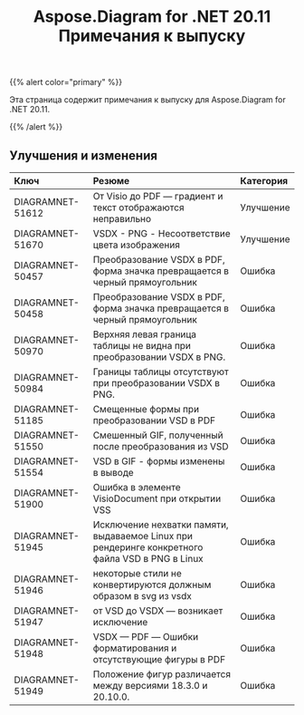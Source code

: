 ﻿---
title: Aspose.Diagram for .NET 20.11 Примечания к выпуску
type: docs
weight: 9
url: /ru/net/aspose-diagram-for-net-20-11-release-notes/
---
{{% alert color="primary" %}}

Эта страница содержит примечания к выпуску для Aspose.Diagram for .NET 20.11.

{{% /alert %}}
## **Улучшения и изменения**  ##

|**Ключ**|**Резюме**|**Категория**|
|:- |:- |:- |
|DIAGRAMNET-51612|От Visio до PDF — градиент и текст отображаются неправильно|Улучшение|
|DIAGRAMNET-51670|VSDX - PNG - Несоответствие цвета изображения|Улучшение|
|DIAGRAMNET-50457|Преобразование VSDX в PDF, форма значка превращается в черный прямоугольник|Ошибка|
|DIAGRAMNET-50458|Преобразование VSDX в PDF, форма значка превращается в черный прямоугольник|Ошибка|
|DIAGRAMNET-50970|Верхняя левая граница таблицы не видна при преобразовании VSDX в PNG.|Ошибка|
|DIAGRAMNET-50984|Границы таблицы отсутствуют при преобразовании VSDX в PNG.|Ошибка|
|DIAGRAMNET-51185|Смещенные формы при преобразовании VSD в PDF|Ошибка|
|DIAGRAMNET-51550|Смешенный GIF, полученный после преобразования из VSD|Ошибка|
|DIAGRAMNET-51554|VSD в GIF - формы изменены в выводе|Ошибка|
|DIAGRAMNET-51900|Ошибка в элементе VisioDocument при открытии VSS|Ошибка|
|DIAGRAMNET-51945|Исключение нехватки памяти, выдаваемое Linux при рендеринге конкретного файла VSD в PNG в Linux|Ошибка|
|DIAGRAMNET-51946|некоторые стили не конвертируются должным образом в svg из vsdx|Ошибка|
|DIAGRAMNET-51947|от VSD до VSDX — возникает исключение|Ошибка|
|DIAGRAMNET-51948|VSDX — PDF — Ошибки форматирования и отсутствующие фигуры в PDF|Ошибка|
|DIAGRAMNET-51949|Положение фигур различается между версиями 18.3.0 и 20.10.0.|Ошибка|



